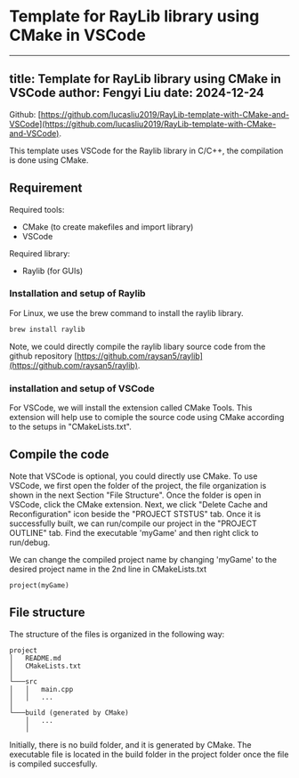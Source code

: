 # Template for RayLib library using CMake in VSCode
---
title: Template for RayLib library using CMake in VSCode
author: Fengyi Liu
date: 2024-12-24
---
Github: [https://github.com/lucasliu2019/RayLib-template-with-CMake-and-VSCode](https://github.com/lucasliu2019/RayLib-template-with-CMake-and-VSCode).

This template uses VSCode for the Raylib library in C/C++, the compilation is done using CMake.


## Requirement
Required tools:
- CMake (to create makefiles and import library)
- VSCode

Required library:
- Raylib (for GUIs)

### Installation and setup of Raylib
For Linux, we use the brew command to install the raylib library. 
```sh
brew install raylib 
```

Note, we could directly compile the raylib libary source code from the github repository [https://github.com/raysan5/raylib](https://github.com/raysan5/raylib).

### installation and setup of VSCode
For VSCode, we will install the extension called CMake Tools. This extension will help use to comiple the source code using CMake according to the setups in "CMakeLists.txt".


## Compile the code
Note that VSCode is optional, you could directly use CMake. To use VSCode, we first open the folder of the project, the file organization is shown in the next Section "File Structure". Once the folder is open in VSCode, click the CMake extension. Next, we click "Delete Cache and Reconfiguration" icon beside the "PROJECT STSTUS" tab. Once it is successfully built, we can run/compile our project in the "PROJECT OUTLINE" tab. Find the executable 'myGame' and then right click to run/debug. 

We can change the compiled project name by changing 'myGame' to the desired project name in the 2nd line in CMakeLists.txt
```
project(myGame)
```

## File structure
The structure of the files is organized in the following way:
```
project
│   README.md
│   CMakeLists.txt    
│
└───src
│   │   main.cpp
│   │   ...
│   
└───build (generated by CMake)
    │   ...
    │
```

Initially, there is no build folder, and it is generated by CMake. The executable file is located in the build folder in the project folder once the file is compiled succesfully.
